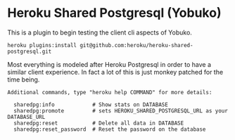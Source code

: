 # Heroku Shared Postgresql (Yobuko)

This is a plugin to begin testing the client cli aspects of Yobuko.

    heroku plugins:install git@github.com:heroku/heroku-shared-postgresql.git

Most everything is modeled after Heroku Postgresql in order to have a
similar client experience. In fact a lot of this is just monkey
patched for the time being.

    Additional commands, type "heroku help COMMAND" for more details:

      sharedpg:info            # Show stats on DATABASE
      sharedpg:promote         # sets HEROKU_SHARED_POSTGRESQL_URL as your DATABASE_URL
      sharedpg:reset           # Delete all data in DATABASE
      sharedpg:reset_password  # Reset the password on the database
